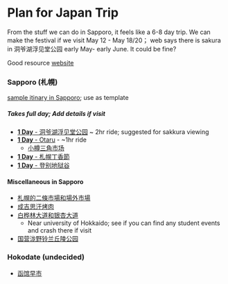 # Plan for Japan Trip
From the stuff we can do in Sapporo, it feels like a 6-8 day trip. We can make the festival if we visit May 12 - May 18/20； web says there is sakura in 洞爷湖浮见堂公园 early May- early June. It could be fine?

Good resource [website](https://www.visit-hokkaido.jp/cn/spot/detail_10003.html)
### Sapporo (札幌)
[sample itinary in Sapporo](https://www.visit-hokkaido.jp/cn/plan/detail_11.html#56); use as template

##### Takes full day; Add details if visit
- [**1 Day** - 洞爷湖浮见堂公园](NULL) ~ 2hr ride; suggested for sakkura viewing
- [**1 Day** - Otaru](https://www.japan-guide.com/e/e6700.html) - ~1hr ride 
    - [小樽三角市场](https://www.visit-hokkaido.jp/cn/spot/detail_10111.html)
- [**1 Day** - 札幌丁香節](https://www.sapporo.travel/zh-tw/event/event-list/sapporo_lilac_festival/)
- [**1 Day** - 登别地狱谷](https://www.visit-hokkaido.jp/cn/spot/detail_10157.html)

#### Miscellaneous in Sapporo
- [札幌的二條市場和場外市場](https://www.sapporo.travel/zh-tw/spot/feature/sapporo-nijo-market-curb-market/)
- [成吉思汗烤肉](https://じんぎすかん.net/)
- [白桦林大道和银杏大道](https://www.visit-hokkaido.jp/cn/spot/detail_10022.html)
    - Near university of Hokkaido; see if you can find any student events and crash there if visit
- [国营泷野铃兰丘陵公园](https://www.visit-hokkaido.jp/cn/spot/detail_10085.html)

### Hokodate (undecided)
- [函馆早市](https://www.visit-hokkaido.jp/cn/spot/detail_10031.html)